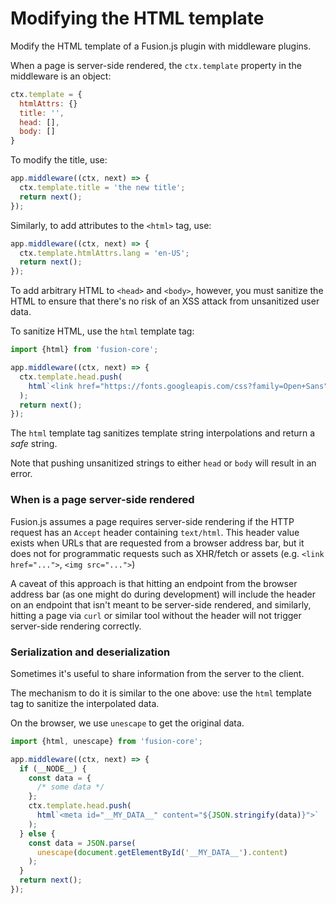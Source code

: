 # Modifying the HTML template

Modify the HTML template of a Fusion.js plugin with middleware plugins.

When a page is server-side rendered, the `ctx.template` property in the middleware is an object:

```js
ctx.template = {
  htmlAttrs: {}
  title: '',
  head: [],
  body: []
}
```

To modify the title, use:

```js
app.middleware((ctx, next) => {
  ctx.template.title = 'the new title';
  return next();
});
```

Similarly, to add attributes to the `<html>` tag, use:

```js
app.middleware((ctx, next) => {
  ctx.template.htmlAttrs.lang = 'en-US';
  return next();
});
```

To add arbitrary HTML to `<head>` and `<body>`, however, you must sanitize the HTML to ensure that there's no risk of an XSS attack from unsanitized user data.

To sanitize HTML, use the `html` template tag:

```js
import {html} from 'fusion-core';

app.middleware((ctx, next) => {
  ctx.template.head.push(
    html`<link href="https://fonts.googleapis.com/css?family=Open+Sans" rel="stylesheet" />`
  );
  return next();
});
```

The `html` template tag sanitizes template string interpolations and return a _safe_ string.

Note that pushing unsanitized strings to either `head` or `body` will result in an error.

### When is a page server-side rendered

Fusion.js assumes a page requires server-side rendering if the HTTP request has an `Accept` header containing `text/html`. This header value exists when URLs that are requested from a browser address bar, but it does not for programmatic requests such as XHR/fetch or assets (e.g. `<link href="...">`, `<img src="...">`)

A caveat of this approach is that hitting an endpoint from the browser address bar (as one might do during development) will include the header on an endpoint that isn't meant to be server-side rendered, and similarly, hitting a page via `curl` or similar tool without the header will not trigger server-side rendering correctly.

### Serialization and deserialization

Sometimes it's useful to share information from the server to the client.

The mechanism to do it is similar to the one above: use the `html` template tag to sanitize the interpolated data.

On the browser, we use `unescape` to get the original data.

```js
import {html, unescape} from 'fusion-core';

app.middleware((ctx, next) => {
  if (__NODE__) {
    const data = {
      /* some data */
    };
    ctx.template.head.push(
      html`<meta id="__MY_DATA__" content="${JSON.stringify(data)}">`
    );
  } else {
    const data = JSON.parse(
      unescape(document.getElementById('__MY_DATA__').content)
    );
  }
  return next();
});
```
